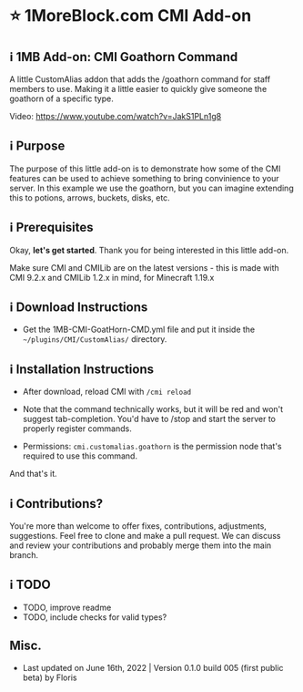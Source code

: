# :star: 1MoreBlock.com CMI Add-on

## <g-emoji class="g-emoji" alias="information_source" fallback-src="https://github.githubassets.com/images/icons/emoji/unicode/2139.png">ℹ️</g-emoji> 1MB Add-on: CMI Goathorn Command

A little CustomAlias addon that adds the /goathorn command for staff members to use. Making it a little easier to quickly give someone the goathorn of a specific type. 

Video: https://www.youtube.com/watch?v=JakS1PLn1g8

## <g-emoji class="g-emoji" alias="information_source" fallback-src="https://github.githubassets.com/images/icons/emoji/unicode/2139.png">ℹ️</g-emoji> Purpose

The purpose of this little add-on is to demonstrate how some of the CMI features can be used to achieve something to bring convinience to your server. In this example we use the goathorn, but you can imagine extending this to potions, arrows, buckets, disks, etc.

## <g-emoji class="g-emoji" alias="information_source" fallback-src="https://github.githubassets.com/images/icons/emoji/unicode/2139.png">ℹ️</g-emoji> Prerequisites

Okay, **let's get started**. Thank you for being interested in this little add-on.

Make sure CMI and CMILib are on the latest versions - this is made with CMI 9.2.x and CMILib 1.2.x in mind, for Minecraft 1.19.x

## <g-emoji class="g-emoji" alias="information_source" fallback-src="https://github.githubassets.com/images/icons/emoji/unicode/2139.png">ℹ️</g-emoji> Download Instructions

- Get the 1MB-CMI-GoatHorn-CMD.yml file and put it inside the `~/plugins/CMI/CustomAlias/` directory.

## <g-emoji class="g-emoji" alias="information_source" fallback-src="https://github.githubassets.com/images/icons/emoji/unicode/2139.png">ℹ️</g-emoji> Installation Instructions

- After download, reload CMI with `/cmi reload`

- Note that the command technically works, but it will be red and won't suggest tab-completion. You'd have to /stop and start the server to properly register commands.

- Permissions: `cmi.customalias.goathorn` is the permission node that's required to use this command.

And that's it. 

## <g-emoji class="g-emoji" alias="information_source" fallback-src="https://github.githubassets.com/images/icons/emoji/unicode/2139.png">ℹ️</g-emoji> Contributions?

You're more than welcome to offer fixes, contributions, adjustments, suggestions. Feel free to clone and make a pull request. We can discuss and review your contributions and probably merge them into the main branch.

## <g-emoji class="g-emoji" alias="information_source" fallback-src="https://github.githubassets.com/images/icons/emoji/unicode/2139.png">ℹ️</g-emoji> TODO

- TODO, improve readme
- TODO, include checks for valid types?

## Misc.

- Last updated on June 16th, 2022 | Version 0.1.0 build 005 (first public beta) by Floris
